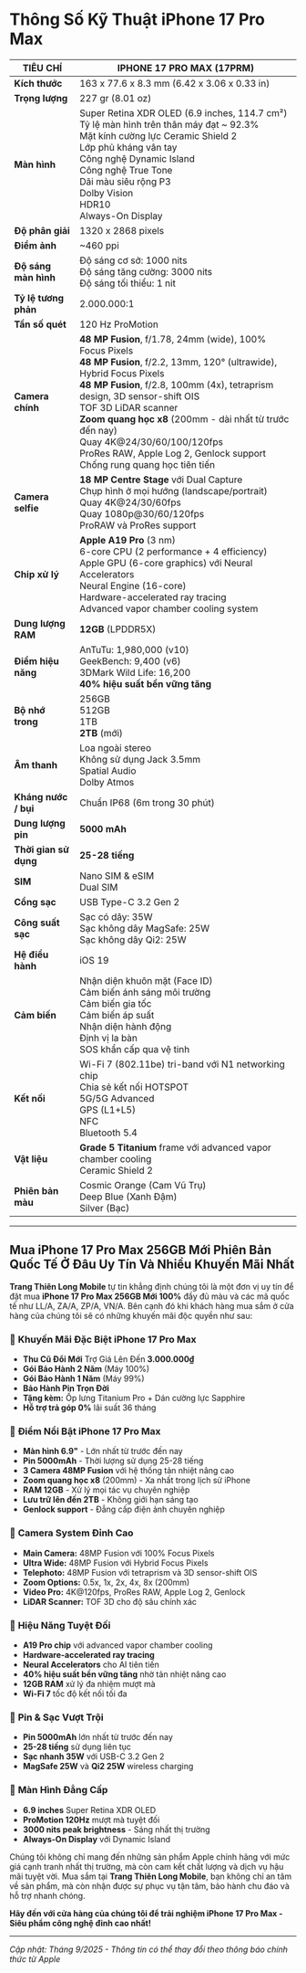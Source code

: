 # Thông Số Kỹ Thuật iPhone 17 Pro Max

| TIÊU CHÍ | IPHONE 17 PRO MAX (17PRM) |
|----------|---------------------------|
| **Kích thước** | 163 x 77.6 x 8.3 mm (6.42 x 3.06 x 0.33 in) |
| **Trọng lượng** | 227 gr (8.01 oz) |
| **Màn hình** | Super Retina XDR OLED (6.9 inches, 114.7 cm²)<br>Tỷ lệ màn hình trên thân máy đạt ~ 92.3%<br>Mặt kính cường lực Ceramic Shield 2<br>Lớp phủ kháng vân tay<br>Công nghệ Dynamic Island<br>Công nghệ True Tone<br>Dãi màu siêu rộng P3<br>Dolby Vision<br>HDR10<br>Always-On Display |
| **Độ phân giải** | 1320 x 2868 pixels |
| **Điểm ảnh** | ~460 ppi |
| **Độ sáng màn hình** | Độ sáng cơ sở: 1000 nits<br>Độ sáng tăng cường: 3000 nits<br>Độ sáng tối thiểu: 1 nit |
| **Tỷ lệ tương phản** | 2.000.000:1 |
| **Tần số quét** | 120 Hz ProMotion |
| **Camera chính** | **48 MP Fusion**, f/1.78, 24mm (wide), 100% Focus Pixels<br>**48 MP Fusion**, f/2.2, 13mm, 120° (ultrawide), Hybrid Focus Pixels<br>**48 MP Fusion**, f/2.8, 100mm (4x), tetraprism design, 3D sensor-shift OIS<br>TOF 3D LiDAR scanner<br>**Zoom quang học x8** (200mm - dài nhất từ trước đến nay)<br>Quay 4K@24/30/60/100/120fps<br>ProRes RAW, Apple Log 2, Genlock support<br>Chống rung quang học tiên tiến |
| **Camera selfie** | **18 MP Centre Stage** với Dual Capture<br>Chụp hình ở mọi hướng (landscape/portrait)<br>Quay 4K@24/30/60fps<br>Quay 1080p@30/60/120fps<br>ProRAW và ProRes support |
| **Chip xử lý** | **Apple A19 Pro** (3 nm)<br>6-core CPU (2 performance + 4 efficiency)<br>Apple GPU (6-core graphics) với Neural Accelerators<br>Neural Engine (16-core)<br>Hardware-accelerated ray tracing<br>Advanced vapor chamber cooling system |
| **Dung lượng RAM** | **12GB** (LPDDR5X) |
| **Điểm hiệu năng** | AnTuTu: 1,980,000 (v10)<br>GeekBench: 9,400 (v6)<br>3DMark Wild Life: 16,200<br>**40% hiệu suất bền vững tăng** |
| **Bộ nhớ trong** | 256GB<br>512GB<br>1TB<br>**2TB** (mới) |
| **Âm thanh** | Loa ngoài stereo<br>Không sử dụng Jack 3.5mm<br>Spatial Audio<br>Dolby Atmos |
| **Kháng nước / bụi** | Chuẩn IP68 (6m trong 30 phút) |
| **Dung lượng pin** | **5000 mAh** |
| **Thời gian sử dụng** | **25-28 tiếng** |
| **SIM** | Nano SIM & eSIM<br>Dual SIM |
| **Cổng sạc** | USB Type-C 3.2 Gen 2 |
| **Công suất sạc** | Sạc có dây: 35W<br>Sạc không dây MagSafe: 25W<br>Sạc không dây Qi2: 25W |
| **Hệ điều hành** | iOS 19 |
| **Cảm biến** | Nhận diện khuôn mặt (Face ID)<br>Cảm biến ánh sáng môi trường<br>Cảm biến gia tốc<br>Cảm biến áp suất<br>Nhận diện hành động<br>Định vị la bàn<br>SOS khẩn cấp qua vệ tinh |
| **Kết nối** | Wi-Fi 7 (802.11be) tri-band với N1 networking chip<br>Chia sẻ kết nối HOTSPOT<br>5G/5G Advanced<br>GPS (L1+L5)<br>NFC<br>Bluetooth 5.4 |
| **Vật liệu** | **Grade 5 Titanium** frame với advanced vapor chamber cooling<br>Ceramic Shield 2 |
| **Phiên bản màu** | Cosmic Orange (Cam Vũ Trụ)<br>Deep Blue (Xanh Đậm)<br>Silver (Bạc) |

---

## Mua iPhone 17 Pro Max 256GB Mới Phiên Bản Quốc Tế Ở Đâu Uy Tín Và Nhiều Khuyến Mãi Nhất

**Trang Thiên Long Mobile** tự tin khẳng định chúng tôi là một đơn vị uy tín để đặt mua **iPhone 17 Pro Max 256GB Mới 100%** đầy đủ màu và các mã quốc tế như LL/A, ZA/A, ZP/A, VN/A. Bên cạnh đó khi khách hàng mua sắm ở cửa hàng của chúng tôi sẽ có những khuyến mãi độc quyền như sau:

### 🎁 **Khuyến Mãi Đặc Biệt iPhone 17 Pro Max**
- **Thu Cũ Đổi Mới** Trợ Giá Lên Đến **3.000.000₫**
- **Gói Bảo Hành 2 Năm** (Máy 100%)
- **Gói Bảo Hành 1 Năm** (Máy 99%)
- **Bảo Hành Pin Trọn Đời**
- **Tặng kèm:** Ốp lưng Titanium Pro + Dán cường lực Sapphire
- **Hỗ trợ trả góp 0%** lãi suất 36 tháng

### 💎 **Điểm Nổi Bật iPhone 17 Pro Max**
- **Màn hình 6.9"** - Lớn nhất từ trước đến nay
- **Pin 5000mAh** - Thời lượng sử dụng 25-28 tiếng
- **3 Camera 48MP Fusion** với hệ thống tản nhiệt nâng cao
- **Zoom quang học x8** (200mm) - Xa nhất trong lịch sử iPhone
- **RAM 12GB** - Xử lý mọi tác vụ chuyên nghiệp
- **Lưu trữ lên đến 2TB** - Không giới hạn sáng tạo
- **Genlock support** - Đẳng cấp điện ảnh chuyên nghiệp

### 🎥 **Camera System Đỉnh Cao**
- **Main Camera:** 48MP Fusion với 100% Focus Pixels
- **Ultra Wide:** 48MP Fusion với Hybrid Focus Pixels
- **Telephoto:** 48MP Fusion với tetraprism và 3D sensor-shift OIS
- **Zoom Options:** 0.5x, 1x, 2x, 4x, 8x (200mm)
- **Video Pro:** 4K@120fps, ProRes RAW, Apple Log 2, Genlock
- **LiDAR Scanner:** TOF 3D cho độ sâu chính xác

### 🚀 **Hiệu Năng Tuyệt Đối**
- **A19 Pro chip** với advanced vapor chamber cooling
- **Hardware-accelerated ray tracing**
- **Neural Accelerators** cho AI tiên tiến
- **40% hiệu suất bền vững tăng** nhờ tản nhiệt nâng cao
- **12GB RAM** xử lý đa nhiệm mượt mà
- **Wi-Fi 7** tốc độ kết nối tối đa

### 🔋 **Pin & Sạc Vượt Trội**
- **Pin 5000mAh** lớn nhất từ trước đến nay
- **25-28 tiếng** sử dụng liên tục
- **Sạc nhanh 35W** với USB-C 3.2 Gen 2
- **MagSafe 25W** và **Qi2 25W** wireless charging

### 📱 **Màn Hình Đẳng Cấp**
- **6.9 inches** Super Retina XDR OLED
- **ProMotion 120Hz** mượt mà tuyệt đối
- **3000 nits peak brightness** - Sáng nhất thị trường
- **Always-On Display** với Dynamic Island

Chúng tôi không chỉ mang đến những sản phẩm Apple chính hãng với mức giá cạnh tranh nhất thị trường, mà còn cam kết chất lượng và dịch vụ hậu mãi tuyệt vời. Mua sắm tại **Trang Thiên Long Mobile**, bạn không chỉ an tâm về sản phẩm, mà còn nhận được sự phục vụ tận tâm, bảo hành chu đáo và hỗ trợ nhanh chóng.

**Hãy đến với cửa hàng của chúng tôi để trải nghiệm iPhone 17 Pro Max - Siêu phẩm công nghệ đỉnh cao nhất!**

---

*Cập nhật: Tháng 9/2025 - Thông tin có thể thay đổi theo thông báo chính thức từ Apple*